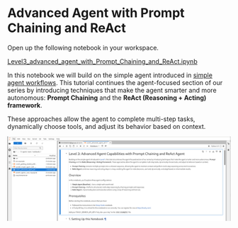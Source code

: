 # Advanced Agent with Prompt Chaining and ReAct

Open up the following notebook in your workspace.

<a href="https://github.com/odh-labs/rhoai-roadshow/blob/main/site/docs/3-agents-tools/notebooks/Level3_advanced_agent_with_Prompt_Chaining_and_ReAct.ipynb" target="_blank">Level3_advanced_agent_with_Prompt_Chaining_and_ReAct.ipynb</a>

In this notebook we will build on the simple agent introduced in [simple agent workflows](3-agents-tools/2-simple-agent-with-websearch). This tutorial continues the agent-focused section of our series by introducing techniques that make the agent smarter and more autonomous: **Prompt Chaining** and the **ReAct (Reasoning + Acting) framework**.

These approaches allow the agent to complete multi-step tasks, dynamically choose tools, and adjust its behavior based on context.

![images/level3-advanced-agent.png](images/level3-advanced-agent.png)
